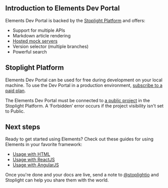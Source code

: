 ## Introduction to Elements Dev Portal

Elements Dev Portal is backed by the [Stoplight Platform](https://stoplight.io/) and offers: 

- Support for multiple APIs
- Markdown article rendering
- [Hosted mock servers](https://meta.stoplight.io/docs/platform/3.-design/d.setting-up-a-mock-server.md)
- Version selector (multiple branches)
- Powerful search

## Stoplight Platform

Elements Dev Portal can be used for free during development on your local machine. To use the Dev Portal in a production environment, [subscribe to a paid plan](https://stoplight.io/pricing).

The Elements Dev Portal must be connected to [a public project](https://docs.stoplight.io/docs/platform/be67e532b4b2a-manage-project-access#change-project-visibility) in the Stoplight Platform. A ‘Forbidden’ error occurs if the project visibility isn't set to Public.

## Next steps

Ready to get started using Elements? Check out these guides for using Elements in your favorite framework:

- [Usage with HTML](html.md)
- [Usage with ReactJS](react.md)
- [Usage with AngularJS](angular.md)

Once you're done and your docs are live, send a note to [@stoplightio](https://twitter.com/stoplightio) and Stoplight can help you share them with the world.